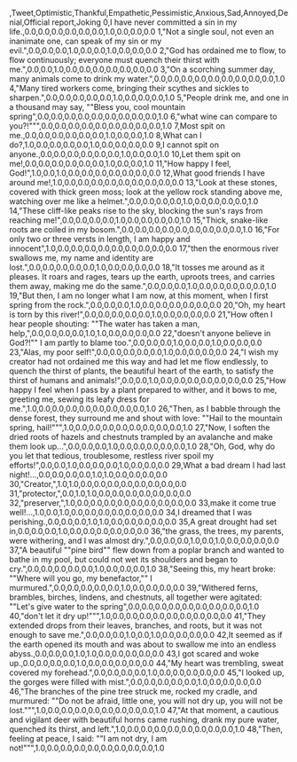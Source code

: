,Tweet,Optimistic,Thankful,Empathetic,Pessimistic,Anxious,Sad,Annoyed,Denial,Official report,Joking
0,I have never committed a sin in my life.,0.0,0.0,0.0,0.0,0.0,0.0,1.0,0.0,0.0,0.0
1,"Not a single soul, not even an inanimate one, can speak of my sin or my evil.",0.0,0.0,0.0,1.0,0.0,0.0,1.0,0.0,0.0,0.0
2,"God has ordained me to flow, to flow continuously; everyone must quench their thirst with me.",0.0,0.0,1.0,0.0,0.0,0.0,0.0,0.0,0.0,0.0
3,"On a scorching summer day, many animals come to drink my water.",0.0,0.0,0.0,0.0,0.0,0.0,0.0,0.0,0.0,1.0
4,"Many tired workers come, bringing their scythes and sickles to sharpen.",0.0,0.0,0.0,0.0,0.0,1.0,0.0,0.0,0.0,1.0
5,"People drink me, and one in a thousand may say, ""Bless you, cool mountain spring",0.0,0.0,0.0,0.0,0.0,0.0,0.0,0.0,0.0,1.0
6,"what wine can compare to you?!""",0.0,0.0,0.0,0.0,0.0,0.0,0.0,0.0,0.0,1.0
7,Most spit on me.,0.0,0.0,0.0,0.0,0.0,0.0,1.0,0.0,0.0,1.0
8,What can I do?,1.0,0.0,0.0,0.0,0.0,1.0,0.0,0.0,0.0,0.0
9,I cannot spit on anyone.,0.0,0.0,0.0,0.0,0.0,0.0,1.0,0.0,0.0,1.0
10,Let them spit on me!,0.0,0.0,0.0,0.0,0.0,0.0,1.0,0.0,0.0,1.0
11,"How happy I feel, God!",1.0,0.0,1.0,0.0,0.0,0.0,0.0,0.0,0.0,0.0
12,What good friends I have around me!,1.0,0.0,0.0,0.0,0.0,0.0,0.0,0.0,0.0,0.0
13,"Look at these stones, covered with thick green moss; look at the yellow rock standing above me, watching over me like a helmet.",0.0,0.0,0.0,0.0,1.0,0.0,0.0,0.0,0.0,1.0
14,"These cliff-like peaks rise to the sky, blocking the sun's rays from reaching me!",0.0,0.0,0.0,0.0,1.0,0.0,0.0,0.0,0.0,1.0
15,"Thick, snake-like roots are coiled in my bosom.",0.0,0.0,0.0,0.0,0.0,0.0,0.0,0.0,0.0,1.0
16,"For only two or three versts in length, I am happy and innocent",1.0,0.0,0.0,0.0,0.0,0.0,0.0,0.0,0.0,0.0
17,"then the enormous river swallows me, my name and identity are lost.",0.0,0.0,0.0,0.0,0.0,1.0,0.0,0.0,0.0,0.0
18,"It tosses me around as it pleases. It roars and rages, tears up the earth, uproots trees, and carries them away, making me do the same.",0.0,0.0,0.0,1.0,0.0,0.0,0.0,0.0,0.0,1.0
19,"But then, I am no longer what I am now, at this moment, when I first spring from the rock.",0.0,0.0,0.0,1.0,0.0,0.0,0.0,0.0,0.0,0.0
20,"Oh, my heart is torn by this river!",0.0,0.0,0.0,0.0,0.0,1.0,0.0,0.0,0.0,0.0
21,"How often I hear people shouting: ""The water has taken a man, help,",0.0,0.0,0.0,0.0,1.0,1.0,0.0,0.0,0.0,0.0
22,"doesn't anyone believe in God?!"" I am partly to blame too.",0.0,0.0,0.0,1.0,0.0,0.0,1.0,0.0,0.0,0.0
23,"Alas, my poor self!",0.0,0.0,0.0,0.0,0.0,1.0,0.0,0.0,0.0,0.0
24,"I wish my creator had not ordained me this way and had let me flow endlessly, to quench the thirst of plants, the beautiful heart of the earth, to satisfy the thirst of humans and animals!",0.0,0.0,1.0,0.0,0.0,0.0,0.0,0.0,0.0,0.0
25,"How happy I feel when I pass by a plant prepared to wither, and it bows to me, greeting me, sewing its leafy dress for me.",1.0,0.0,0.0,0.0,0.0,0.0,0.0,0.0,0.0,1.0
26,"Then, as I babble through the dense forest, they surround me and shout with love: ""Hail to the mountain spring, hail!""",1.0,0.0,0.0,0.0,0.0,0.0,0.0,0.0,0.0,1.0
27,"Now, I soften the dried roots of hazels and chestnuts trampled by an avalanche and make them look up...",0.0,0.0,0.0,1.0,0.0,0.0,0.0,0.0,0.0,1.0
28,"Oh, God, why do you let that tedious, troublesome, restless river spoil my efforts!",0.0,0.0,1.0,0.0,0.0,0.0,1.0,0.0,0.0,0.0
29,What a bad dream I had last night!...,0.0,0.0,0.0,0.0,1.0,1.0,0.0,0.0,0.0,0.0
30,"Creator,",1.0,1.0,0.0,0.0,0.0,0.0,0.0,0.0,0.0,0.0
31,"protector,",0.0,1.0,1.0,0.0,0.0,0.0,0.0,0.0,0.0,0.0
32,"preserver,",1.0,0.0,0.0,0.0,0.0,0.0,0.0,0.0,0.0,0.0
33,make it come true well!...,1.0,0.0,1.0,0.0,0.0,0.0,0.0,0.0,0.0,0.0
34,I dreamed that I was perishing.,0.0,0.0,0.0,1.0,1.0,0.0,0.0,0.0,0.0,0.0
35,A great drought had set in,0.0,0.0,0.0,1.0,0.0,0.0,0.0,0.0,0.0,0.0
36,"the grass, the trees, my parents, were withering, and I was almost dry.",0.0,0.0,0.0,1.0,0.0,1.0,0.0,0.0,0.0,0.0
37,"A beautiful ""pine bird"" flew down from a poplar branch and wanted to bathe in my pool, but could not wet its shoulders and began to cry.",0.0,0.0,0.0,0.0,0.0,1.0,0.0,0.0,0.0,1.0
38,"Seeing this, my heart broke: ""Where will you go, my benefactor,"" I murmured.",0.0,0.0,0.0,0.0,0.0,1.0,0.0,0.0,0.0,0.0
39,"Withered ferns, brambles, birches, lindens, and chestnuts, all together were agitated: ""Let's give water to the spring",0.0,0.0,0.0,0.0,0.0,0.0,0.0,0.0,0.0,1.0
40,"don't let it dry up!""",1.0,0.0,0.0,0.0,0.0,0.0,0.0,0.0,0.0,0.0
41,"They extended drops from their leaves, branches, and roots, but it was not enough to save me.",0.0,0.0,0.0,1.0,0.0,1.0,0.0,0.0,0.0,0.0
42,It seemed as if the earth opened its mouth and was about to swallow me into an endless abyss.,0.0,0.0,0.0,1.0,1.0,0.0,0.0,0.0,0.0,0.0
43,I got scared and woke up.,0.0,0.0,0.0,0.0,1.0,0.0,0.0,0.0,0.0,0.0
44,"My heart was trembling, sweat covered my forehead.",0.0,0.0,0.0,0.0,1.0,0.0,0.0,0.0,0.0,0.0
45,"I looked up, the gorges were filled with mist.",0.0,0.0,0.0,0.0,0.0,1.0,0.0,0.0,0.0,0.0
46,"The branches of the pine tree struck me, rocked my cradle, and murmured: ""Do not be afraid, little one, you will not dry up, you will not be lost.""",1.0,0.0,0.0,0.0,0.0,0.0,0.0,0.0,0.0,1.0
47,"At that moment, a cautious and vigilant deer with beautiful horns came rushing, drank my pure water, quenched its thirst, and left.",1.0,0.0,0.0,0.0,0.0,0.0,0.0,0.0,0.0,1.0
48,"Then, feeling at peace, I said: ""I am not dry, I am not!""",1.0,0.0,0.0,0.0,0.0,0.0,0.0,0.0,0.0,1.0
